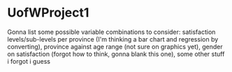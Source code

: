 # UofWProject1
Gonna list some possible variable combinations to consider: satisfaction levels/sub-levels per province (I'm thinking a bar chart and regression by converting), province against age range (not sure on graphics yet), gender on satisfaction (forgot how to think, gonna blank this one), some other stuff i forgot i guess